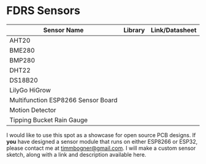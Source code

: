 # FDRS Sensors

| Sensor Name | Library | Link/Datasheet |
| --- | --- | --- |
| AHT20  |  |
| BME280  | |
| BMP280 |
| DHT22 |
| DS18B20 |
| LilyGo HiGrow |
| Multifunction ESP8266 Sensor Board |
| Motion Detector | 
| Tipping Bucket Rain Gauge |






I would like to use this spot as a showcase for open source PCB designs. If **you** have designed a sensor module that runs on either ESP8266 or ESP32, please contact me at timmbogner@gmail.com. I will make a custom sensor sketch, along with a link and description available here.
